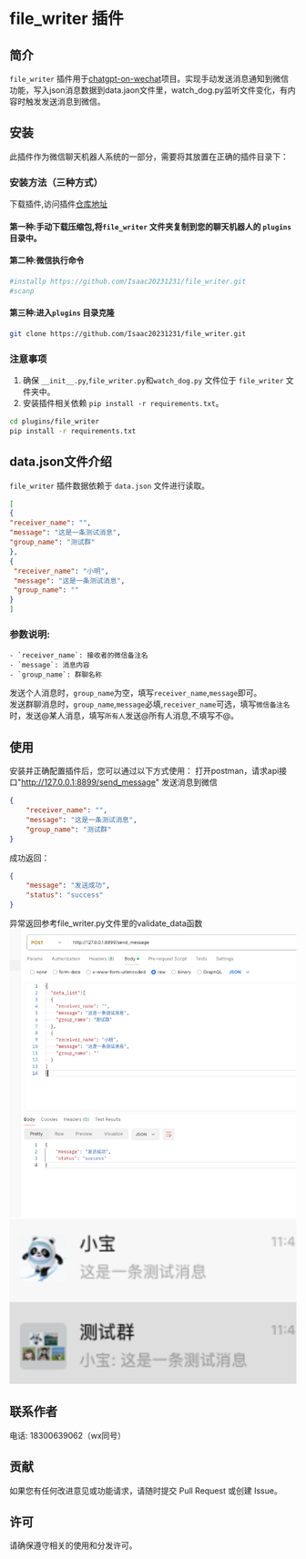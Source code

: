 # file_writer 插件

## 简介

`file_writer` 插件用于[chatgpt-on-wechat](https://github.com/hanfangyuan4396/dify-on-wechat)项目。实现手动发送消息通知到微信功能，写入json消息数据到data.jaon文件里，watch_dog.py监听文件变化，有内容时触发发送消息到微信。

## 安装

此插件作为微信聊天机器人系统的一部分，需要将其放置在正确的插件目录下：
### 安装方法（三种方式）
下载插件,访问插件[仓库地址](https://github.com/Isaac20231231/file_writer)
#### 第一种:手动下载压缩包,将`file_writer` 文件夹复制到您的聊天机器人的 `plugins` 目录中。
#### 第二种:微信执行命令  
   ```sh
   #installp https://github.com/Isaac20231231/file_writer.git
   #scanp
   ```
#### 第三种:进入`plugins` 目录克隆
```sh
git clone https://github.com/Isaac20231231/file_writer.git
```
### 注意事项
1. 确保 `__init__.py`,`file_writer.py`和`watch_dog.py` 文件位于 `file_writer` 文件夹中。
2. 安装插件相关依赖 `pip install -r requirements.txt`。
```sh
cd plugins/file_writer
pip install -r requirements.txt
```

## data.json文件介绍

`file_writer` 插件数据依赖于 `data.json` 文件进行读取。
   ```data.json
   [
   {
   "receiver_name": "",
   "message": "这是一条测试消息",
   "group_name": "测试群"
   }, 
   {
    "receiver_name": "小明",
    "message": "这是一条测试消息",
    "group_name": ""
   }
   ]
   ```
   ### 参数说明:
    - `receiver_name`: 接收者的微信备注名
    - `message`: 消息内容
    - `group_name`: 群聊名称
   发送个人消息时，`group_name`为空，填写`receiver_name`,`message`即可。<br>
   发送群聊消息时，`group_name`,`message`必填,`receiver_name`可选，填写`微信备注名`时，发送@某人消息，填写`所有人`发送@所有人消息,不填写不@。


## 使用

安装并正确配置插件后，您可以通过以下方式使用：
打开postman，请求api接口"http://127.0.0.1:8899/send_message"
发送消息到微信
```json
{
    "receiver_name": "",
    "message": "这是一条测试消息",
    "group_name": "测试群"
}
```
成功返回：
```json
{
    "message": "发送成功",
    "status": "success"
}
```
异常返回参考file_writer.py文件里的validate_data函数
<img src="API截图.png" width="600" >
<img src="微信消息截图.png" width="600">

## 联系作者
电话: 18300639062（wx同号）

## 贡献

如果您有任何改进意见或功能请求，请随时提交 Pull Request 或创建 Issue。

## 许可

请确保遵守相关的使用和分发许可。
